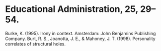 # Educational Administration, 25, 29–54.

Burke, K. (1995). Irony in context. Amsterdam: John Benjamins Publishing Company. Burt, R. S., Joanotta, J. E., & Mahoney, J. T. (1998). Personality correlates of structural holes.